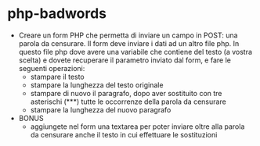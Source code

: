 # php-badwords

- Creare un form PHP che permetta di inviare un campo in POST: una parola da censurare.
Il form deve inviare i dati ad un altro file php. In questo file php dove avere una variabile che contiene del testo (a vostra scelta)  e dovete recuperare il parametro inviato dal form, e fare le seguenti operazioni:
    - stampare il testo
    - stampare la lunghezza del testo originale
    - stampare di nuovo il paragrafo, dopo aver sostituito con tre asterischi (***) tutte le occorrenze della parola da censurare
    - stampare la lunghezza del nuovo paragrafo
- BONUS
    - aggiungete nel form una textarea per poter inviare oltre alla parola da censurare anche il testo in cui effettuare le sostituzioni